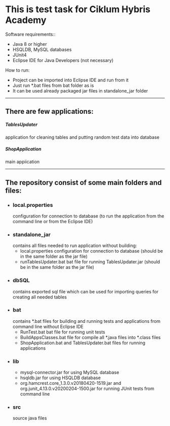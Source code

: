 # This is test task for Ciklum Hybris Academy
Software requirements::
- Java 8 or higher
- HSQLDB, MySQL databases
- JUnit4
- Eclipse IDE for Java Developers (not necessary)

How to run:
- Project can be imported into Eclipse IDE and run from it
- Just run *.bat files from bat folder as is
- It can be used already packaged jar files in standalone_jar folder
____
## There are few applications:
##### *TablesUpdater*
application for cleaning tables and putting random test data into database
##### *ShopApplication*
main appiication
____
## The repository consist of some main folders and files:
+ ### local.properties
    configuration for connection to database (to run the application from the command line or from the Eclipse IDE)
+ ### standalone_jar 
    contains all files needed to run application without building:
    - local.properties
        configuration for connection to database (should be in the same folder as the jar file)
    - runTablesUpdater.bat
        bat file for running TablesUpdater.jar (should be in the same folder as the jar file)
+ ### dbSQL 
    contains exported sql file which can be used for importing queries for creating all needed tables
+ ### bat
    contains *.bat files for building and running tests and applications from command line without Eclipse IDE
    - RunTest.bat bat file for running unit tests
    - BuildAppsClasses.bat file for compile all *.java files into *.class files
    - ShopApplication.bat and TablesUpdater.bat files for running applications
+ ### lib
    - mysql-connector.jar for using MySQL database
    - hsqldb.jar  for using HSQLDB database
    - org.hamcrest.core_1.3.0.v20180420-1519.jar and org.junit_4.13.0.v20200204-1500.jar for running JUnit tests from command line
+ ### src
    source java files
